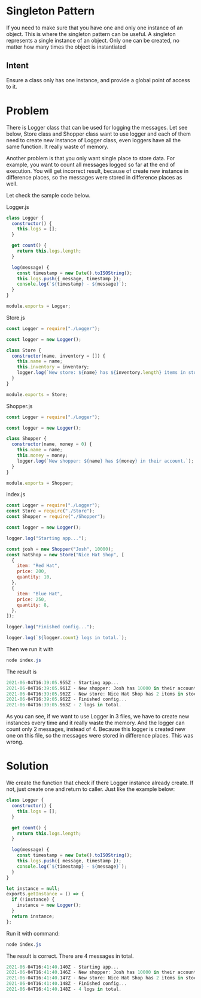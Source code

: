 # Singleton Pattern

If you need to make sure that you have one and only one instance of an object. This is where the singleton pattern can be useful. A singleton represents a single instance of an object. Only one can be created, no matter how many times the object is instantiated

## Intent

Ensure a class only has one instance, and provide a global point of access to it.

# Problem

There is Logger class that can be used for logging the messages. Let see below, Store class and Shopper class want to use logger and each of them need to create new instance of Logger class, even loggers have all the same function. It really waste of memory.

Another problem is that you only want single place to store data. For example, you want to count all messages logged so far at the end of execution. You will get incorrect result, because of create new instance in difference places, so the messages were stored in difference places as well.

Let check the sample code below.

Logger.js

```javascript
class Logger {
  constructor() {
    this.logs = [];
  }

  get count() {
    return this.logs.length;
  }

  log(message) {
    const timestamp = new Date().toISOString();
    this.logs.push({ message, timestamp });
    console.log(`${timestamp} - ${message}`);
  }
}

module.exports = Logger;
```

Store.js

```javascript
const Logger = require("./Logger");

const logger = new Logger();

class Store {
  constructor(name, inventory = []) {
    this.name = name;
    this.inventory = inventory;
    logger.log(`New store: ${name} has ${inventory.length} items in stock.`);
  }
}

module.exports = Store;
```

Shopper.js

```javascript
const Logger = require("./Logger");

const logger = new Logger();

class Shopper {
  constructor(name, money = 0) {
    this.name = name;
    this.money = money;
    logger.log(`New shopper: ${name} has ${money} in their account.`);
  }
}

module.exports = Shopper;
```

index.js

```javascript
const Logger = require("./Logger");
const Store = require("./Store");
const Shopper = require("./Shopper");

const logger = new Logger();

logger.log("Starting app...");

const josh = new Shopper("Josh", 10000);
const hatShop = new Store("Nice Hat Shop", [
  {
    item: "Red Hat",
    price: 200,
    quantity: 10,
  },
  {
    item: "Blue Hat",
    price: 250,
    quantity: 8,
  },
]);

logger.log("Finished config...");

logger.log(`${logger.count} logs in total.`);
```

Then we run it with

```powershell
node index.js
```

The result is

```powershell
2021-06-04T16:39:05.955Z - Starting app...
2021-06-04T16:39:05.961Z - New shopper: Josh has 10000 in their account.
2021-06-04T16:39:05.962Z - New store: Nice Hat Shop has 2 items in stock.
2021-06-04T16:39:05.962Z - Finished config...
2021-06-04T16:39:05.963Z - 2 logs in total.
```

As you can see, if we want to use Logger in 3 files, we have to create new instances every time and it really waste the memory. And the logger can count only 2 messages, instead of 4. Because this logger is created new one on this file, so the messages were stored in difference places. This was wrong.

# Solution

We create the function that check if there Logger instance already create. If not, just create one and return to caller.
Just like the example below:

```javascript
class Logger {
  constructor() {
    this.logs = [];
  }

  get count() {
    return this.logs.length;
  }

  log(message) {
    const timestamp = new Date().toISOString();
    this.logs.push({ message, timestamp });
    console.log(`${timestamp} - ${message}`);
  }
}

let instance = null;
exports.getInstance = () => {
  if (!instance) {
    instance = new Logger();
  }
  return instance;
};
```

Run it with command:

```powershell
node index.js
```

The result is correct. There are 4 messages in total.

```powershell
2021-06-04T16:41:40.140Z - Starting app...
2021-06-04T16:41:40.146Z - New shopper: Josh has 10000 in their account.
2021-06-04T16:41:40.147Z - New store: Nice Hat Shop has 2 items in stock.
2021-06-04T16:41:40.148Z - Finished config...
2021-06-04T16:41:40.148Z - 4 logs in total.
```

